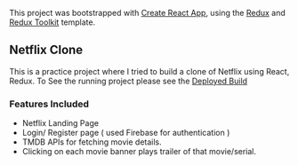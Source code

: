 This project was bootstrapped with [Create React App](https://github.com/facebook/create-react-app), using the [Redux](https://redux.js.org/) and [Redux Toolkit](https://redux-toolkit.js.org/) template.

## Netflix Clone

This is a practice project where I tried to build a clone of Netflix using React, Redux.
To See the running project please see the [Deployed Build](https://react-clone-7b865.web.app/)

### Features Included
- Netflix Landing Page
- Login/ Register page ( used Firebase for authentication )
- TMDB APIs for fetching movie details.
- Clicking on each movie banner plays trailer of that movie/serial.

